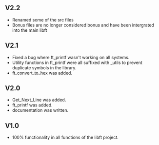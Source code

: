 ## V2.2
* Renamed some of the src files
* Bonus files are no longer considered bonus and have been intergrated into the main libft

## V2.1
* Fixed a bug where ft_printf wasn't working on all systems.
* Utility functions in ft_printf were all suffixed with _utils to prevent duplicate symbols in the library.
* ft_convert_to_hex was added.

## V2.0
* Get_Next_Line was added.
* ft_printf was added.
* documentation was written.

## V1.0
* 100% functionality in all functions of the libft project.